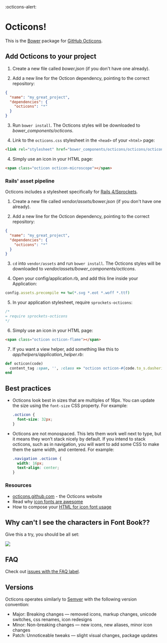 <link rel="stylesheet" href="https://octicons.github.com/components/octicons/octicons/octicons.css>
<span class="octicon octicon-flame"></span>
:octicons-alert:

# Octicons!

This is the [Bower][bower] package for [GitHub Octicons][octicons].

## Add Octicons to your project

1. Create a new file called *bower.json* (if you don't have one already).

2. Add a new line for the Octicon dependency, pointing to the correct repository:

  ``` json
  {
    "name": "my_great_project",
    "dependencies": {
      "octicons": "*"
    }
  }
  ```

3. Run `bower install`. The Octicons styles will be downloaded to *bower_components/octicons*.

4. Link to the `octicons.css` stylesheet in the `<head>` of your `<html>` page:

  ``` html
  <link rel="stylesheet" href="bower_components/octicons/octicons/octicons.css">
  ```

4. Simply use an icon in your HTML page:

  ``` html
  <span class="octicon octicon-microscope"></span>
  ```

### Rails' asset pipeline

Octicons includes a stylesheet specifically for [Rails 4/Sprockets][sprockets].

1. Create a new file called *vendor/assets/bower.json* (if you don't have one already).

2. Add a new line for the Octicon dependency, pointing to the correct repository:

  ``` json
  {
    "name": "my_great_project",
    "dependencies": {
      "octicons": "*"
    }
  }
  ```

3. `cd` into `vendor/assets` and run `bower install`. The Octicons styles will be downloaded to *vendor/assets/bower_components/octicons*.

4. Open your config/application.rb, and add this line inside your Application:

  ``` ruby
  config.assets.precompile += %w(*.svg *.eot *.woff *.ttf)
  ```

5. In your application stylesheet, require `sprockets-octicons`:

  ``` css
  /*
  = require sprockets-octicons
  */
  ```

6. Simply use an icon in your HTML page:

  ``` html
  <span class="octicon octicon-flame"></span>
  ```

7. If you want a view helper, add something like this to *app/helpers/application_helper.rb*:

  ``` ruby
  def octicon(code)
    content_tag :span, '', :class => "octicon octicon-#{code.to_s.dasherize}"
  end
  ```

## Best practices

- Octicons look best in sizes that are multiples of 16px. You can update the size using the `font-size` CSS property. For example:

  ``` css
  .octicon {
    font-size: 32px;
  }
  ```

- Octicons are not monospaced. This lets them work well next to type, but it means they won’t stack nicely by default. If you intend to stack octicons, such as in navigation, you will want to add some CSS to make them the same width, and centered. For example:

  ``` css
  .navigation .octicon {
    width: 16px;
    text-align: center;
  }
  ```

### Resources

- [octicons.github.com](http://octicons.github.com/) - the Octicons website
- Read why [icon fonts are awesome](http://css-tricks.com/examples/IconFont/)
- How to compose your [HTML for icon font usage](http://css-tricks.com/html-for-icon-font-usage/)
  
## Why can't I see the characters in Font Book??

Give this a try, you should be all set:

![](http://cl.ly/image/2r1B1F2l3Q0D/content#png)

## FAQ

Check out [issues with the FAQ label](https://github.com/github/octicons/issues?q=is%3Aclosed+is%3Aissue+label%3AFAQ).

## Versions

Octicons operates similarly to [Semver](http://semver.org/) with the following version convention:

- Major: Breaking changes — removed icons, markup changes, unicode switches, css renames, icon redesigns
- Minor: Non-breaking changes — new icons, new aliases, minor icon changes
- Patch: Unnoticeable tweaks — slight visual changes, package updates


[octicons]: http://octicons.github.com
[bower]: http://bower.io/
[sprockets]: http://guides.rubyonrails.org/asset_pipeline.html
